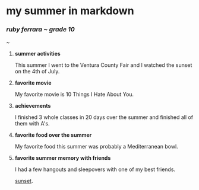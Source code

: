 # **my summer in markdown**
### *ruby ferrara ~ grade 10*

 ~


  
   
1. **summer activities**
    
    This summer I went to the Ventura County Fair and I watched the sunset on the 4th of July.

2. **favorite movie**

    My favorite movie is 10 Things I Hate About You.

3. **achievements**

    I finished 3 whole classes in 20 days over the summer and finished all of them with A's.

4. **favorite food over the summer**

    My favorite food this summer was probably a Mediterranean bowl.

5. **favorite summer memory with friends**

    I had a few hangouts and sleepovers with one of my best friends.

    [sunset](https://www.travelandleisure.com/thmb/-c0zDvvmg34-BJb6s7fUpia8c-E=/1500x0/filters:no_upscale():max_bytes(150000):strip_icc()/los-angeles-sunset-LASUN0720-b5d46c82ba6f4dffaf632abc21a1a1a3.jpg).





